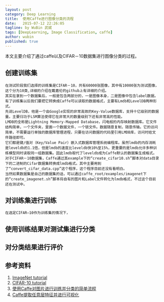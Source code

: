 ```yaml
---
layout: post
category: Deep Learning
title:  使用Caffe进行图像分类的流程
date:   2015-07-12 22:26:05
tagline: by WuBin 武斌
tags: [DeepLearning, Image Classification, caffe]
author: wubin
published: true
---
```

本文主要介绍了通过caffe以及CIFAR－10数据集进行图像分类的过程。

<!--more-->
## 创建训练集

	在测试阶段我们选择的训练集是CIFAR－10，共有60000张图像，其中有10000张为测试图像，这个分为10类,详细的介绍在戴嘉伦的github上有详细的介绍。
	其实在拿到一个数据集后，一般是包含两部分的，一是图像本身，二是图像中包含label数据。有了训练集以后我们要把它转换成Caffe可以读取的数据格式，主要有Lmdb和LevelDB两种形式。
	先说LevelDB，他是一个由Google实现的非常高效的Key-Value数据库，支持十亿级别的数据量。主要归功于LSM算法使得它在非常大的数量级别下还有非常高的性能。
	LMDB的全称是Lightning Memory-Mapped Database，闪电般的内存映射数据库。它文件结构简单，一个文件夹，里面一个数据文件，一个锁文件。数据随意复制，随意传输。它的访问简单，不需要运行单独的数据库管理进程，只要在访问数据的代码里引用LMDB库，访问时给文件路径即可。
	它们都是键/值对（Key/Value Pair）嵌入式数据库管理系统编程库。虽然lmdb的内存消耗是leveldb的1.1倍，但是lmdb的速度比leveldb快10%至15%，更重要的是lmdb允许多种训练模型同时读取同一组数据集。因此lmdb取代了leveldb成为Caffe默认的数据集生成格式。
	对于CIFAR－10数据集，Caffe通过其example下的“create_cifar10.sh”脚本对data目录下的二进制的Cifar数据集转换成lmdb格式。其中主要用到了“convert_cifar_data.cpp”这个程序，这个程序目前还没有看明白。
	当然如果数据集是自己的数据集的话，可以通过caffe_root/examples/imagenet下的“create_imagenet.sh”脚本将自有的图片和Label文件转化为lmdb格式，不过这个目前还在测试中。
	

## 对训练集进行训练

	在选定CIFAR—10作为训练集的情况下， 
## 使用训练结果对测试集进行分类
##	 对分类结果进行评价


## 参考资料

1. [ImageNet tutorial](http://caffe.berkeleyvision.org/gathered/examples/imagenet.html)
2. [CIFAR-10 tutorial](http://caffe.berkeleyvision.org/gathered/examples/cpp_classification.html)
3. [使用Caffe对图片进行训练并分类的简单流程](http://blog.csdn.net/deeplearninglc007/article/details/40086503)
4. [Caffe提取任意层特征并进行可视化](http://www.cnblogs.com/platero/p/3967208.html)
